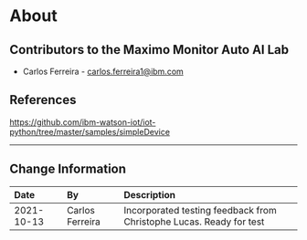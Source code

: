 # About

## Contributors to the Maximo Monitor Auto AI Lab

- Carlos Ferreira - <carlos.ferreira1@ibm.com>


## References
https://github.com/ibm-watson-iot/iot-python/tree/master/samples/simpleDevice

---


## Change Information

|Date     |By                 | Description                                           |
|:--------|:------------------|:------------------------------------------------------|
|2021-10-13| Carlos Ferreira  |Incorporated testing feedback from Christophe Lucas. Ready for test  |
